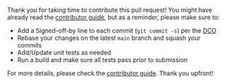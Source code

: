 Thank you for taking time to contribute this pull request!
You might have already read the [contributor guide][1], but as a reminder, please make sure to:

* Add a Signed-off-by line to each commit (`git commit -s`) per the [DCO](https://spring.io/blog/2025/01/06/hello-dco-goodbye-cla-simplifying-contributions-to-spring#how-to-use-developer-certificate-of-origin)
* Rebase your changes on the latest `main` branch and squash your commits
* Add/Update unit tests as needed
* Run a build and make sure all tests pass prior to submission

For more details, please check the [contributor guide][1].
Thank you upfront!

[1]: https://github.com/spring-projects/spring-ai/blob/main/CONTRIBUTING.adoc